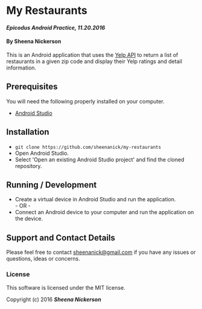 # My Restaurants

#### _Epicodus Android Practice, 11.20.2016_

#### By Sheena Nickerson

This is an Android application that uses the [Yelp API](https://www.yelp.com/developers/documentation/v2/overview) to return a list of restaurants in a given zip code and display their Yelp ratings and detail information.

## Prerequisites

You will need the following properly installed on your computer.

* [Android Studio](https://developer.android.com/studio/index.html)

## Installation

* `git clone https://github.com/sheenanick/my-restaurants`
* Open Android Studio.
* Select 'Open an existing Android Studio project' and find the cloned repository.

## Running / Development

* Create a virtual device in Android Studio and run the application.
<br>- OR -
* Connect an Android device to your computer and run the application on the device.

## Support and Contact Details

Please feel free to contact sheenanick@gmail.com if you have any issues or questions, ideas or concerns.

### License

This software is licensed under the MIT license.

Copyright (c) 2016 **_Sheena Nickerson_**
